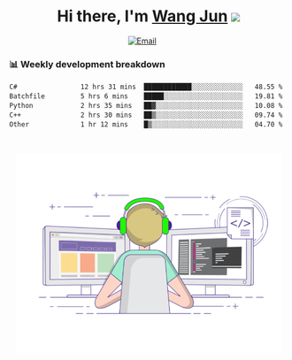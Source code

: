 <!--
**wangjunicode/wangjunicode** is a ✨ _special_ ✨ repository because its `README.md` (this file) appears on your GitHub profile.

Here are some ideas to get you started:

- 🔭 I’m currently working on ...
- 🌱 I’m currently learning ...
- 👯 I’m looking to collaborate on ...
- 🤔 I’m looking for help with ...
- 💬 Ask me about ...
- 📫 How to reach me: ...
- 😄 Pronouns: ...
- ⚡ Fun fact: ...
-->

<h1 align="center">Hi there, I'm <a href="https://www.wangjunicode.com/" target="_blank">Wang Jun</a> <img
src="https://github.com/blackcater/blackcater/raw/main/images/Hi.gif" height="32" /></h1>


<!-- Social icons section -->
<p align="center">
  <a href="mailto:wangjunicode@qq.com"><img height="40px" alt="Email" title="Email" src="https://github.com/blackcater/blackcater/raw/main/images/social-gmail.svg"/></a>
  &#8287;&#8287;&#8287;&#8287;&#8287;
</p>

### 📊 Weekly development breakdown
<!--START_SECTION:waka-->

```txt
C#                12 hrs 31 mins  ████████████░░░░░░░░░░░░░   48.55 %
Batchfile         5 hrs 6 mins    █████░░░░░░░░░░░░░░░░░░░░   19.81 %
Python            2 hrs 35 mins   ██▓░░░░░░░░░░░░░░░░░░░░░░   10.08 %
C++               2 hrs 30 mins   ██▒░░░░░░░░░░░░░░░░░░░░░░   09.74 %
Other             1 hr 12 mins    █▒░░░░░░░░░░░░░░░░░░░░░░░   04.70 %
```

<!--END_SECTION:waka-->


<br/>
<p align="center">
<img align="center" top='60' alt="GIF" src="https://raw.githubusercontent.com/devSouvik/devSouvik/master/gif3.gif" width="480"/>
</p>


